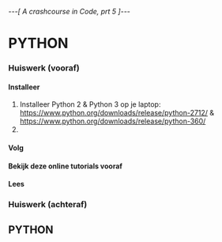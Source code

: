 *---[ A crashcourse in Code, prt 5 ]---*
# PYTHON
### Huiswerk (vooraf)
#### Installeer
1. Installeer Python 2 & Python 3 op je laptop: https://www.python.org/downloads/release/python-2712/ & https://www.python.org/downloads/release/python-360/
2. 

#### Volg

#### Bekijk deze online tutorials vooraf

#### Lees
### Huiswerk (achteraf)

## PYTHON

